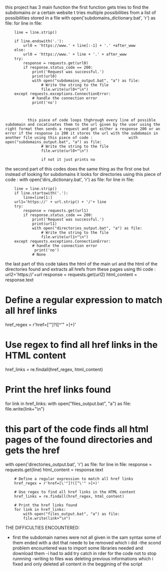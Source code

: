 this project has 3 main function 
the first function gets tries to find the subdomains or a certain website t tries multiple possibilities from a list of possibilities stored in a file 
with open('subdomains_dictionary.bat', 'r') as file:
    for line in file:
         
        line = line.strip()
        
        if line.endswith('.'):
            url0 = 'https://www.' + line[:-1] + '.' +after_www
        else:
            url0 = 'https://www.' + line + '.' + after_www
        try:
            response = requests.get(url0)
            if response.status_code == 200:
                print('Request was successful.')
                print(url0)
                with open("subdomains_output.bat", "a") as file:
                    # Write the string to the file
                    file.write(url0+"\n")
        except requests.exceptions.ConnectionError:
                # handle the connection error
                print('no')
              
              
              
              this piece of code loops thghrough every line of possible subdomain and cocatinates them to the url given by the user using the right format then sends a request and get either a response 200 or an error if the response is 200 it stores the url with the subdomain in another file using this piece of code :                with open("subdomains_output.bat", "a") as file:
                    # Write the string to the file
                    file.write(url0+"\n")
                    
                    if not it just prints no 
                    
                    
 the second part of this codes does the same thing as the first one but instead of looking for subdomains it looks for directories using this piece of code :
 with open('dirs_dictionary.bat', 'r') as file:
    for line in file:
         
        line = line.strip()
        if line.startswith('.'):
            line=line[1:]
        url1='https://' + url.strip() + '/'+ line
        try:
            response = requests.get(url1)
            if response.status_code == 200:
                print('Request was successful.')
                print(url1)
                with open("directories_output.bat", "a") as file:
                    # Write the string to the file
                    file.write(url1+"\n")
        except requests.exceptions.ConnectionError:
                # handle the connection error
                 print('no')
                # None
                
                
                
the last part of this code takes the html of the main url and the html of the directories found and extracts all hrefs from these pages using thi code :
url2='https://'+url
response = requests.get(url2)
html_content = response.text

# Define a regular expression to match all href links
href_regex = r'href=[\'"]?([^\'" >]+)'

# Use regex to find all href links in the HTML content
href_links = re.findall(href_regex, html_content)

# Print the href links found
for link in href_links:
    with open("files_output.bat", "a") as file:
     file.write(link+"\n")


# this part of the code finds all html pages of the found directories and gets the href 
with open('directories_output.bat', 'r') as file:
    for line in file:
        response = requests.get(line)
        html_content = response.text

        # Define a regular expression to match all href links
        href_regex = r'href=[\'"]?([^\'" >]+)'

        # Use regex to find all href links in the HTML content
        href_links = re.findall(href_regex, html_content)

        # Print the href links found
        for link in href_links:
            with open("files_output.bat", "a") as file:
            file.write(link+"\n")
            
            
            
            
THE DIFFICULTIES ENCOUNTERED:
- first the subdomain names were not all given in the sam syntax some of them ended with a dot that neede to be removed which i did 
-the scond problem encountered was to import some libraries needed and download them 
-i had to add try catch in rder for the code not to stop runnning
-writing to files was deleting previous informations which i fixed and only deleted all content in the beggining of the script
